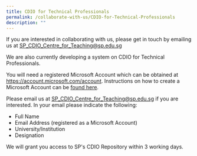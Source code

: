 ```yaml
---
title: CDIO for Technical Professionals
permalink: /collaborate-with-us/CDIO-for-Technical-Professionals
description: ""
---
```

If you are interested in collaborating with us,  please get in touch by emailing us at SP_CDIO_Centre_for_Teaching@sp.edu.sg

We are also currently developing a system on CDIO for Technical Professionals.

You will need a registered Microsoft Account which can be obtained at https://account.microsoft.com/account. Instructions on how to create a Microsoft Account can be [found here](https://support.microsoft.com/en-us/account-billing/how-to-create-a-new-microsoft-account-a84675c3-3e9e-17cf-2911-3d56b15c0aaf).

Please email us at SP_CDIO_Centre_for_Teaching@sp.edu.sg if you are interested. In your email please indicate the following:

* Full Name
* Email Address (registered as a Microsoft Account)
* University/Institution
* Designation

We will grant you access to SP's CDIO Repository within 3 working days.